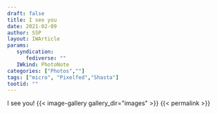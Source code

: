 ```yaml
---
draft: false
title: I see you 
date: 2021-02-09
author: SSP
layout: IWArticle
params:
   syndication:
      fediverse: ""
   IWkind: PhotoNote
categories: ["Photos",""]
tags: ["micro", "Pixelfed","Shasta"] 
tootid: ""
---
```


I see you!
{{< image-gallery gallery_dir="images" >}}
{{< permalink >}}
